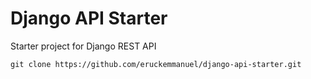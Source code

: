 # Django API Starter

Starter project for Django REST API

```shell
git clone https://github.com/eruckemmanuel/django-api-starter.git
```